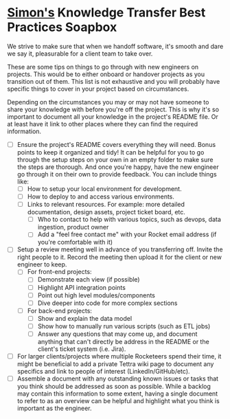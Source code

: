 # [Simon's](https://github.com/orgs/rocketinsights/people/smonn) Knowledge Transfer Best Practices Soapbox

We strive to make sure that when we handoff software, it's smooth and dare we say it, pleasurable for a client team to take over.

These are some tips on things to go through with new engineers on projects. This would be to either onboard or handover projects as you transition out of them. This list is not exhaustive and you will probably have specific things to cover in your project based on circumstances.

Depending on the circumstances you may or may not have someone to share your knowledge with before you're off the project. This is why it's so important to document all your knowledge in the project's README file. Or at least have it link to other places where they can find the required information.

- [ ] Ensure the project's README covers everything they will need. Bonus points to keep it organized and tidy! It can be helpful for you to go through the setup steps on your own in an empty folder to make sure the steps are thorough. And once you're happy, have the new engineer go through it on their own to provide feedback. You can include things like:
  - [ ] How to setup your local environment for development.
  - [ ] How to deploy to and access various environments.
  - [ ] Links to relevant resources. For example: more detailed documentation, design assets, project ticket board, etc.
    - [ ] Who to contact to help with various topics, such as devops, data ingestion, product owner
    - [ ] Add a "feel free contact me" with your Rocket email address (if you're comfortable with it)
- [ ] Setup a review meeting well in advance of you transferring off. Invite the right people to it. Record the meeting then upload it for the client or new engineer to keep.
  - [ ] For front-end projects:
    - [ ] Demonstrate each view (if possible)
    - [ ] Highlight API integration points
    - [ ] Point out high level modules/components
    - [ ] Dive deeper into code for more complex sections
  - [ ] For back-end projects:
    - [ ] Show and explain the data model
    - [ ] Show how to manually run various scripts (such as ETL jobs)
    - [ ] Answer any questions that may come up, and document anything that can't directly be address in the README or the client's ticket system (i.e. Jira).
- [ ] For larger clients/projects where multiple Rocketeers spend their time, it might be beneficial to add a private Tettra wiki page to document any specifics and link to people of interest (LinkedIn/GitHub/etc).
- [ ] Assemble a document with any outstanding known issues or tasks that you think should be addressed as soon as possible. While a backlog may contain this information to some extent, having a single document to refer to as an overview can be helpful and highlight what you think is important as the engineer.
